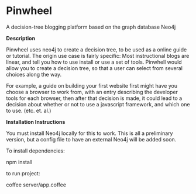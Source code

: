 Pinwheel
========

A decision-tree blogging platform based on the graph database Neo4j

**Description**

Pinwheel uses neo4j to create a decision tree, to be used as a online guide or tutorial.  The origin use case is fairly specific:  Most instructional blogs are linear, and tell you how to use install or use a set of tools.  Pinwhell would allow you to create a decision tree, so that a user can select from several choices along the way.  

For example, a guide on building your first website first might have you choose a browser to work from, with an entry describing the developer tools for each browser, then after that decision is made, it could lead to a decision about whether or not to use a javascript framework, and which one to use. (etc. et. al.)

**Installation Instructions**

You must install Neo4j locally for this to work.  This is all a preliminary version, but a config file to have an external Neo4j will be added soon.

To install dependencies:

npm install

to run project:

coffee server/app.coffee
